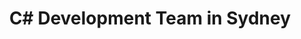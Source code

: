 ---
title: C# Development Team in Sydney
permalink: /landings/c--developer-sydney
technology: C#
location: Sydney
---